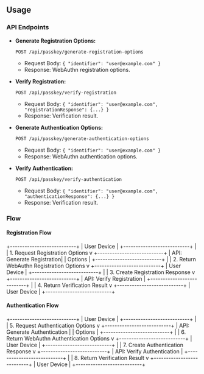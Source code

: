 ## Usage

### API Endpoints

- **Generate Registration Options:**

  `POST /api/passkey/generate-registration-options`

  - Request Body: `{ "identifier": "user@example.com" }`
  - Response: WebAuthn registration options.

- **Verify Registration:**

  `POST /api/passkey/verify-registration`

  - Request Body: `{ "identifier": "user@example.com", "registrationResponse": {...} }`
  - Response: Verification result.

- **Generate Authentication Options:**

  `POST /api/passkey/generate-authentication-options`

  - Request Body: `{ "identifier": "user@example.com" }`
  - Response: WebAuthn authentication options.

- **Verify Authentication:**

  `POST /api/passkey/verify-authentication`

  - Request Body: `{ "identifier": "user@example.com", "authenticationResponse": {...} }`
  - Response: Verification result.

### Flow

#### Registration Flow

+---------------------------+
| User Device |
+---------------------------+
|
| 1. Request Registration Options
v
+---------------------------+
| API: Generate Registration|
| Options |
+---------------------------+
|
| 2. Return WebAuthn Registration Options
v
+---------------------------+
| User Device |
+---------------------------+
|
| 3. Create Registration Response
v
+---------------------------+
| API: Verify Registration |
+---------------------------+
|
| 4. Return Verification Result
v
+---------------------------+
| User Device |
+---------------------------+

#### Authentication Flow

+---------------------------+
| User Device |
+---------------------------+
|
| 5. Request Authentication Options
v
+---------------------------+
| API: Generate Authentication |
| Options |
+---------------------------+
|
| 6. Return WebAuthn Authentication Options
v
+---------------------------+
| User Device |
+---------------------------+
|
| 7. Create Authentication Response
v
+---------------------------+
| API: Verify Authentication |
+---------------------------+
|
| 8. Return Verification Result
v
+---------------------------+
| User Device |
+---------------------------+
